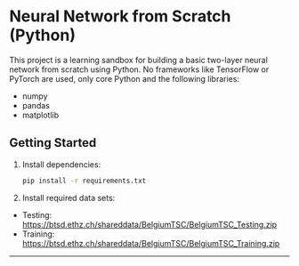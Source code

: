 # Neural Network from Scratch (Python)

This project is a learning sandbox for building a basic two-layer neural network from scratch using Python. No frameworks like TensorFlow or PyTorch are used, only core Python and the following libraries:

- numpy
- pandas
- matplotlib

## Getting Started
1. Install dependencies:

   ```sh
   pip install -r requirements.txt
   ```
2. Install required data sets:

- Testing: https://btsd.ethz.ch/shareddata/BelgiumTSC/BelgiumTSC_Testing.zip
- Training: https://btsd.ethz.ch/shareddata/BelgiumTSC/BelgiumTSC_Training.zip
---
